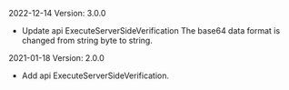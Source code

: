 2022-12-14 Version: 3.0.0
- Update api ExecuteServerSideVerification The base64 data format is changed from string byte to string.

2021-01-18 Version: 2.0.0
- Add api ExecuteServerSideVerification.

